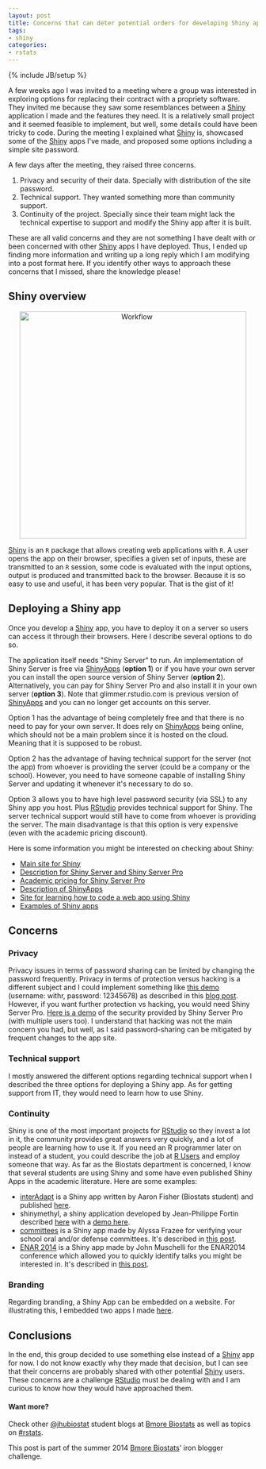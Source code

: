 ```yaml
---
layout: post
title: Concerns that can deter potential orders for developing Shiny apps
tags:
- shiny
categories:
- rstats
---
```

{% include JB/setup %}






A few weeks ago I was invited to a meeting where a group was interested in exploring options for replacing their contract with a propriety software. They invited me because they saw some resemblances between a [Shiny](http://shiny.rstudio.com/) application I made and the features they need. It is a relatively small project and it seemed feasible to implement, but well, some details could have been tricky to code. During the meeting I explained what [Shiny](http://shiny.rstudio.com/) is, showcased some of the [Shiny](http://shiny.rstudio.com/) apps I've made, and proposed some options including a simple site password.

A few days after the meeting, they raised three concerns.

1. Privacy and security of their data. Specially with distribution of the site password.
2. Technical support. They wanted something more than community support.
3. Continuity of the project. Specially since their team might lack the technical expertise to support and modify the Shiny app after it is built.

These are all valid concerns and they are not something I have dealt with or been concerned with other [Shiny](http://shiny.rstudio.com/) apps I have deployed. Thus, I ended up finding more information and writing up a long reply which I am modifying into a post format here. If you identify other ways to approach these concerns that I missed, share the knowledge please!

## Shiny overview

<center>
<a href="http://lcolladotor.github.io/figs/2014-06-10-shiny-orders/HelloShiny.png"><img src="http://lcolladotor.github.io/figs/2014-06-10-shiny-orders/HelloShiny.png" alt="Workflow" style="width: 458px;"/></a>
</center>

[Shiny](http://shiny.rstudio.com/) is an `R` package that allows creating web applications with `R`. A user opens the app on their browser, specifies a given set of inputs, these are transmitted to an `R` session, some code is evaluated with the input options, output is produced and transmitted back to the browser. Because it is so easy to use and useful, it has been very popular. That is the gist of it!


## Deploying a Shiny app

Once you develop a [Shiny](http://shiny.rstudio.com/) app, you have to deploy it on a server so users can access it through their browsers. Here I describe several options to do so.

The application itself needs "Shiny Server" to run. An implementation of Shiny Server is free via [ShinyApps](http://shinyapps.io/) (__option 1__) or if you have your own server you can install the open source version of Shiny Server (__option 2__). Alternatively, you can pay for Shiny Server Pro and also install it in your own server (__option 3__). Note that glimmer.rstudio.com is previous version of [ShinyApps](http://shinyapps.io/) and you can no longer get accounts on this server.

Option 1 has the advantage of being completely free and that there is no need to pay for your own server. It does rely on [ShinyApps](http://shinyapps.io/) being online, which should not be a main problem since it is hosted on the cloud. Meaning that it is supposed to be robust.

Option 2 has the advantage of having technical support for the server (not the app) from whoever is providing the server (could be a company or the school). However, you need to have someone capable of installing Shiny Server and updating it whenever it's necessary to do so.

Option 3 allows you to have high level password security (via SSL) to any Shiny app you host. Plus [RStudio](http://www.rstudio.com/) provides technical support for Shiny. The server technical support would still have to come from whoever is providing the server. The main disadvantage is that this option is very expensive (even with the academic pricing discount).

Here is some information you might be interested on checking about Shiny:

* [Main site for Shiny](http://www.rstudio.com/shiny/)
* [Description for Shiny Server and Shiny Server Pro](http://www.rstudio.com/shiny/server/)
* [Academic pricing for Shiny Server Pro](http://www.rstudio.com/shiny/commercial/academic-pricing)
* [Description of ShinyApps](http://www.rstudio.com/shiny/hosted/)
* [Site for learning how to code a web app using Shiny](http://shiny.rstudio.com/)
* [Examples of Shiny apps](http://shiny.rstudio.com/gallery/)


## Concerns

### Privacy

Privacy issues in terms of password sharing can be limited by changing the password frequently. Privacy in terms of protection versus hacking is a different subject and I could implement something like [this demo](http://spark.rstudio.com/withr/authentication/) (username: withr, password: 12345678) as described in this [blog post](http://withr.me/blog/2014/02/14/encrypt-users-password-with-md5-for-you-shiny-app/). However, if you want further protection vs hacking, you would need Shiny Server Pro. [Here is a demo](http://shiny.rstudio.com/gallery/authentication-and-database.html) of the security provided by Shiny Server Pro  (with multiple users too). I understand that hacking was not the main concern you had, but well, as I said password-sharing can be mitigated by frequent changes to the app site.

### Technical support

I mostly answered the different options regarding technical support when I described the three options for deploying a Shiny app. As for getting support from IT, they would need to learn how to use Shiny.

### Continuity

Shiny is one of the most important projects for [RStudio](http://www.rstudio.com/) so they invest a lot in it, the community provides great answers very quickly, and a lot of people are learning how to use it. If you need an R programmer later on instead of a student, you could describe the job at [R Users](http://www.r-users.com/) and employ someone that way. As far as the Biostats department is concerned, I know that several students are using Shiny and some have even published Shiny Apps in the academic literature. Here are some examples:

* [interAdapt](http://spark.rstudio.com/mrosenblum/interAdapt/) is a Shiny app written by Aaron Fisher (Biostats student) and published [here](http://biostats.bepress.com/jhubiostat/paper262/).
* shinymethyl, a shiny application developed by Jean-Philippe Fortin described [here](http://shinymethyl.com/) with a [demo here](http://spark.rstudio.com/jfortin/shinyMethyl/).
* [committees](https://alyssafrazee.shinyapps.io/committees/) is a Shiny app made by Alyssa Frazee for verifying your school oral and/or defense committees. It's described in [this post](http://alyssafrazee.com/committee-checker-2.html).
* [ENAR 2014](https://muschellij2.shinyapps.io/ENAR_2014) is a Shiny app made by John Muschelli for the ENAR2014 conference which allowed you to quickly identify talks you might be interested in. It's described in [this post](http://hopstat.wordpress.com/2014/03/12/enar-2014-searcher-enar2014/).

### Branding

Regarding branding, a Shiny App can be embedded on a website. For illustrating this, I embedded two apps I made [here](http://www.biostat.jhsph.edu/~lcollado/testShiny.html).



## Conclusions

In the end, this group decided to use something else instead of a [Shiny](http://shiny.rstudio.com/) app for now. I do not know exactly why they made that decision, but I can see that their concerns are probably shared with other potential [Shiny](http://shiny.rstudio.com/) users. These concerns are a challenge [RStudio](http://www.rstudio.com/) must be dealing with and I am curious to know how they would have approached them.


#### Want more?



Check other [@jhubiostat](https://twitter.com/jhubiostat) student blogs at [Bmore Biostats](http://bmorebiostat.com/) as well as topics on [#rstats](https://twitter.com/search?q=%23rstats).

This post is part of the summer 2014 [Bmore Biostats](http://bmorebiostat.com/)' iron blogger challenge.
